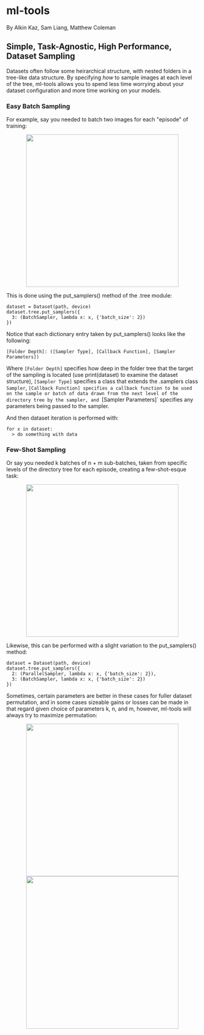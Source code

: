 # ml-tools

By Alkin Kaz, Sam Liang, Matthew Coleman

## Simple, Task-Agnostic, High Performance, Dataset Sampling

Datasets often follow some heirarchical structure, with nested folders in a tree-like data structure. By specifying *how* to sample images at each level of the tree, ml-tools allows you to spend less time worrying about your dataset configuration and more time working on your models.

### Easy Batch Sampling

For example, say you needed to batch two images for each "episode" of training:

<p align='center'>
  <img src="vis/batch.gif" width=400/>
</p>

This is done using the put_samplers() method of the .tree module:
```
dataset = Dataset(path, device)
dataset.tree.put_samplers({
  3: (BatchSampler, lambda x: x, {'batch_size': 2})
})
```
Notice that each dictionary entry taken by put_samplers() looks like the following:
```
[Folder Depth]: ([Sampler Type], [Callback Function], [Sampler Parameters])
```
Where `[Folder Depth]` specifies how deep in the folder tree that the target of the sampling is located (use print(dataset) to examine the dataset structure), `[Sampler Type]` specifies a class that extends the .samplers class `Sampler`, `[Callback Function] specifies a callback function to be used on the sample or batch of data drawn from the next level of the directory tree by the sampler, and `[Sampler Parameters]` specifies any parameters being passed to the sampler.
  
And then dataset iteration is performed with:
```
for x in dataset:
  > do something with data
```

### Few-Shot Sampling

Or say you needed k batches of n + m sub-batches, taken from specific levels of the directory tree for each episode, creating a few-shot-esque task:

<p align='center'>
  <img src="vis/fewshot.gif" width=400/>
</p>
  
Likewise, this can be performed with a slight variation to the put_samplers() method:
```
dataset = Dataset(path, device)
dataset.tree.put_samplers({
  2: (ParallelSampler, lambda x: x, {'batch_size': 2}),
  3: (BatchSampler, lambda x: x, {'batch_size': 2})
})
```

Sometimes, certain parameters are better in these cases for fuller dataset permutation, and in some cases sizeable gains or losses can be made in that regard given choice of parameters k, n, and m, however, ml-tools will always try to maximize permutation:
 
<p align='center'>
          <img src="vis/fewshot3.gif" width=400/>
          <img src="vis/fewshot4.gif" width=400/>
</p>
